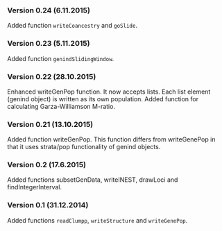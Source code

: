 ### Version 0.24 (6.11.2015)
Added function `writeCoancestry` and `goSlide`.

### Version 0.23 (5.11.2015)
Added function `genindSlidingWindow`.

### Version 0.22 (28.10.2015)
Enhanced writeGenPop function. It now accepts lists. Each list element (genind object) is written as its own population.
Added function for calculating Garza-Williamson M-ratio.

### Version 0.21 (13.10.2015)
Added function writeGenPop. This function differs from writeGenePop in that it uses strata/pop functionality of genind objects.

### Version 0.2 (17.6.2015)
Added functions subsetGenData, writeINEST, drawLoci and findIntegerInterval.

### Version 0.1 (31.12.2014)
Added functions `readClumpp`, `writeStructure` and `writeGenePop`.